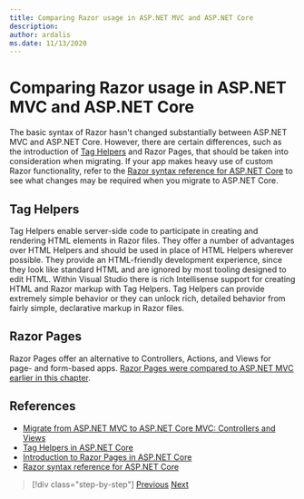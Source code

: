 ```yaml
---
title: Comparing Razor usage in ASP.NET MVC and ASP.NET Core
description: 
author: ardalis
ms.date: 11/13/2020
---
```


# Comparing Razor usage in ASP.NET MVC and ASP.NET Core

The basic syntax of Razor hasn't changed substantially between ASP.NET MVC and ASP.NET Core. However, there are certain differences, such as the introduction of [Tag Helpers](https://docs.microsoft.com/aspnet/core/mvc/views/tag-helpers/intro) and Razor Pages, that should be taken into consideration when migrating. If your app makes heavy use of custom Razor functionality, refer to the [Razor syntax reference for ASP.NET Core](https://docs.microsoft.com/aspnet/core/razor-pages) to see what changes may be required when you migrate to ASP.NET Core.

## Tag Helpers

Tag Helpers enable server-side code to participate in creating and rendering HTML elements in Razor files. They offer a number of advantages over HTML Helpers and should be used in place of HTML Helpers wherever possible. They provide an HTML-friendly development experience, since they look like standard HTML and are ignored by most tooling designed to edit HTML. Within Visual Studio there is rich Intellisense support for creating HTML and Razor markup with Tag Helpers. Tag Helpers can provide extremely simple behavior or they can unlock rich, detailed behavior from fairly simple, declarative markup in Razor files.

## Razor Pages

Razor Pages offer an alternative to Controllers, Actions, and Views for page- and form-based apps. [Razor Pages were compared to ASP.NET MVC earlier in this chapter](./comparing-razor-pages-aspnet-mvc.md).

## References

- [Migrate from ASP.NET MVC to ASP.NET Core MVC: Controllers and Views](https://docs.microsoft.com/aspnet/core/migration/mvc#migrate-controllers-and-views)
- [Tag Helpers in ASP.NET Core](https://docs.microsoft.com/aspnet/core/mvc/views/tag-helpers/intro)
- [Introduction to Razor Pages in ASP.NET Core](https://docs.microsoft.com/aspnet/core/razor-pages)
- [Razor syntax reference for ASP.NET Core](https://docs.microsoft.com/aspnet/core/razor-pages)

>[!div class="step-by-step"]
>[Previous](controller-differences.md)
>[Next](signalr-differences.md)
